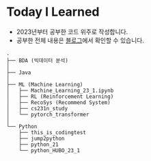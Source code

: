 # Today I Learned
- 2023년부터 공부한 코드 위주로 작성합니다.
- 공부한 전체 내용은 [블로그](https://happy-tiger.notion.site/Seoyun-s-TechBlog-e49e630d8e004eb0978072c9383867eb?pvs=74)에서 확인할 수 있습니다.
```
.
├── BDA (빅데이터 분석)
│   
├── Java
│  
├── ML (Machine Learning)
│   ├── Machine_Learning_23_1.ipynb
│   ├── RL (Reinforcement Learning)  
│   ├── RecoSys (Recommend System) 
│   ├── cs231n_study
│   └── pytorch_transformer
│
└── Python
    ├── this_is_codingtest
    ├── jump2python  
    ├── python_21 
    └── python_HUBO_23_1       
```
